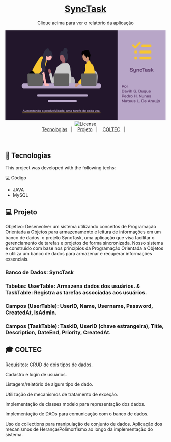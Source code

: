<h1 align="center">
  <a href="./public/SyncTask.pdf" target="_blank"> SyncTask </a>
 
</h1>

<p align="center"> Clique acima para ver o relatório da aplicação</p>

 
<p align="center">
  <img src="./public/Capa.png" alt="Form page image" />
  <img alt="License" src="https://img.shields.io/static/v1?label=license&message=MIT&color=49AA26&labelColor=000000">
  
  <br>
  <a href="#-tecnologias">Tecnologias</a>&nbsp;&nbsp;&nbsp;|&nbsp;&nbsp;&nbsp;
  <a href="#-projeto">Projeto</a>&nbsp;&nbsp;&nbsp;|&nbsp;&nbsp;&nbsp;
  <a href="#-coltec">COLTEC</a>&nbsp;&nbsp;&nbsp;|&nbsp;&nbsp;&nbsp;
  
</p>

</br>

## 🚀 Tecnologias
This project was developed with the following techs:

💻 Código
- JAVA
- MySQL

## 💻 Projeto
Objetivo:
Desenvolver um sistema utilizando conceitos de Programação Orientada a Objetos para armazenamento e leitura de informações em um banco de dados.
o projeto SyncTask, uma aplicação que visa facilitar o gerenciamento de tarefas e projetos de forma sincronizada. Nosso sistema é construído com base nos princípios da Programação Orientada a Objetos e utiliza um banco de dados para armazenar e recuperar informações essenciais.

### Banco de Dados: SyncTask

### Tabelas: UserTable: Armazena dados dos usuários. & TaskTable: Registra as tarefas associadas aos usuários.

### Campos (UserTable): UserID, Name, Username, Password, CreatedAt, IsAdmin.
### Campos (TaskTable): TaskID, UserID (chave estrangeira), Title, Description, DateEnd, Priority, CreatedAt.

## 🎓 COLTEC
Requisitos:
CRUD de dois tipos de dados.

Cadastro e login de usuários.

Listagem/relatório de algum tipo de dado.

Utilização de mecanismos de tratamento de exceção.

Implementação de classes modelo para representação dos dados.

Implementação de DAOs para comunicação com o banco de dados.

Uso de collections para manipulação de conjunto de dados.
Aplicação dos mecanismos de Herança/Polimorfismo ao longo da implementação do sistema.
